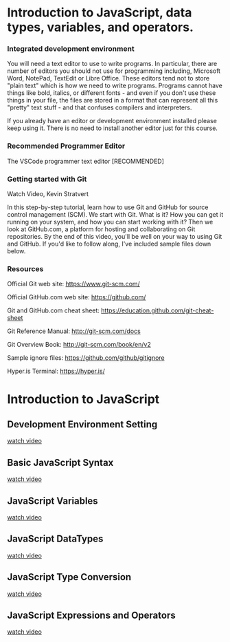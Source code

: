 # Introduction to JavaScript, data types, variables, and operators.

### Integrated development environment
You will need a text editor to use to write programs. In particular, there are number of editors you should not use for programming including, Microsoft Word, NotePad, TextEdit or Libre Office. These editors tend not to store "plain text" which is how we need to write programs. Programs cannot have things like bold, italics, or different fonts - and even if you don't use these things in your file, the files are stored in a format that can represent all this "pretty" text stuff - and that confuses compilers and interpreters.

If you already have an editor or development environment installed please keep using it. There is no need to install another editor just for this course.

### Recommended Programmer Editor
The VSCode programmer text editor [RECOMMENDED]

### Getting started with Git
Watch Video, Kevin Stratvert

In this step-by-step tutorial, learn how to use Git and GitHub for source control management (SCM). We start with Git. What is it? How you can get it running on your system, and how you can start working with it? Then we look at GitHub.com, a platform for hosting and collaborating on Git repositories. By the end of this video, you'll be well on your way to using Git and GitHub. If you'd like to follow along, I've included sample files down below.

### Resources
Official Git web site: https://www.git-scm.com/

Official GitHub.com web site: https://github.com/

Git and GitHub.com cheat sheet: https://education.github.com/git-cheat-sheet

Git Reference Manual: http://git-scm.com/docs

Git Overview Book: http://git-scm.com/book/en/v2

Sample ignore files: https://github.com/github/gitignore

Hyper.is Terminal: https://hyper.is/

# Introduction to JavaScript
## Development Environment Setting
[watch video](https://www.youtube.com/watch?v=sEGC-adSKXo) 
## Basic JavaScript Syntax
[watch video](https://www.youtube.com/watch?v=KXxXr0RxGDE&t=2s) 
## JavaScript Variables
[watch video](https://www.youtube.com/watch?v=plOo5hNVQJU) 
## JavaScript DataTypes
[watch video](https://www.youtube.com/watch?v=yjE_xXL26qA&t=76s) 
## JavaScript Type Conversion
[watch video](https://www.youtube.com/watch?v=jfQyMPzPTjY) 
## JavaScript Expressions and Operators
[watch video](https://www.youtube.com/watch?v=nMQlXMHMz_Y) 